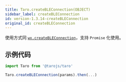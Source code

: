 ```yaml
---
title: Taro.createBLEConnection(OBJECT)
sidebar_label: createBLEConnection
id: version-1.3.14-createBLEConnection
original_id: createBLEConnection
---
```


使用方式同 [`wx.createBLEConnection`](https://developers.weixin.qq.com/miniprogram/dev/api/device/bluetooth/wx.createBLEConnection.html)，支持 `Promise` 化使用。

## 示例代码

```jsx
import Taro from '@tarojs/taro'

Taro.createBLEConnection(params).then(...)
```
